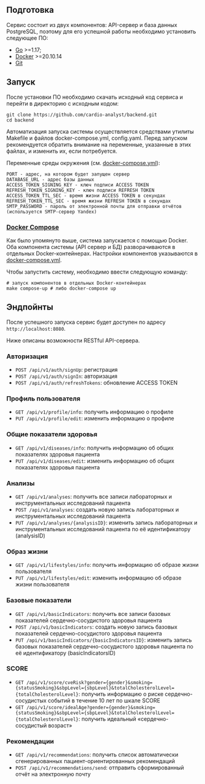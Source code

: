 ## Подготовка

Сервис состоит из двух компонентов: API-сервер и база данных PostgreSQL, поэтому для его успешной работы необходимо
установить следующее ПО:

- [Go](https://golang.org/doc/install) >=1.17;
- [Docker](https://www.docker.com/get-started) >=20.10.14
- [Git](https://git-scm.com/)

## Запуск

После установки ПО необходимо скачать исходный код сервиса и перейти в директорию с исходным кодом:

```shell
git clone https://github.com/cardio-analyst/backend.git
cd backend
```

Автоматизация запуска системы осуществляется средствами утилиты Makefile и файлов docker-compose.yml, config.yaml. Перед запуском рекомендуется обратить внимание на переменные, указанные в этих файлах, и изменить их, если потребуется.

Переменные среды окружения (см. [docker-compose.yml](https://github.com/cardio-analyst/backend/blob/main/docker-compose.yml)):

```
PORT - адрес, на котором будет запущен сервер
DATABASE_URL - адрес базы данных
ACCESS_TOKEN_SIGNING_KEY - ключ подписи ACCESS TOKEN
REFRESH_TOKEN_SIGNING_KEY - ключ подписи REFRESH TOKEN
ACCESS_TOKEN_TTL_SEC - время жизни ACCESS TOKEN в секундах
REFRESH_TOKEN_TTL_SEC - время жизни REFRESH TOKEN в секундах
SMTP_PASSWORD - пароль от электронной почты для отправки отчётов (используется SMTP-сервер Yandex)
```

### [Docker Compose](https://docs.docker.com/compose/gettingstarted/)

Как было упомянуто выше, система запускается с помощью Docker. Оба компонента системы (API сервер и БД) разворачиваются
в отдельных Docker-контейнерах. Настройки компонентов указываются в
[docker-compose.yml](https://github.com/cardio-analyst/backend/blob/main/docker-compose.yml).

Чтобы запустить систему, необходимо ввести следующую команду:

```shell
# запуск компонентов в отдельных Docker-контейнерах
make compose-up # либо docker-compose up
```

## Эндпойнты

После успешного запуска сервис будет доступен по адресу `http://localhost:8080`.

Ниже описаны возможности RESTful API-сервера.

### Авторизация

* `POST /api/v1/auth/signUp`: регистрация
* `POST /api/v1/auth/signIn`: авторизация
* `POST /api/v1/auth/refreshTokens`: обновление ACCESS TOKEN

### Профиль пользователя

* `GET /api/v1/profile/info`: получить информацию о профиле
* `PUT /api/v1/profile/edit`: изменить информацию о профиле

### Общие показатели здоровья

* `GET /api/v1/diseases/info`: получить информацию об общих показателях здоровья пациента
* `PUT /api/v1/diseases/edit`: изменить информацию об общих показателях здоровья пациента

### Анализы

* `GET /api/v1/analyses`: получить все записи лабораторных и инструментальных исследований пациента
* `POST /api/v1/analyses`: создать новую запись лабораторных и инструментальных исследований пациента
* `PUT /api/v1/analyses/{analysisID}`: изменить запись лабораторных и инструментальных исследований пациента по её идентификатору (analysisID)

### Образ жизни

* `GET /api/v1/lifestyles/info`: получить информацию об образе жизни пользователя
* `PUT /api/v1/lifestyles/edit`: изменить информацию об образе жизни пользователя

### Базовые показатели

* `GET /api/v1/basicIndicators`: получить все записи базовых показателей сердечно-сосудистого здоровья пациента
* `POST /api/v1/basicIndicators`: создать новую запись базовых показателей сердечно-сосудистого здоровья пациента
* `PUT /api/v1/basicIndicators/{basicIndicatorsID}`: изменить запись базовых показателей сердечно-сосудистого здоровья пациента по её идентификатору (basicIndicatorsID)

### SCORE

* `GET /api/v1/score/cveRisk?gender={gender}&smoking={statusSmoking}&sbpLevel={sbpLevel}&totalCholesterolLevel={totalCholesterolLevel}`: получить информацию о риске сердечно-сосудистых событий в течение 10 лет по шкале SCORE
* `GET /api/v1/score/idealAge?gender={gender}&smoking={statusSmoking}&sbpLevel={sbpLevel}&totalCholesterolLevel={totalCholesterolLevel}`: получить идеальный «сердечно-сосудистый возраст»

### Рекомендации

* `GET /api/v1/recommendations`: получить список автоматически сгенерированных пациент-ориентированных рекомендаций
* `POST /api/v1/recommendations/send`: отправить сформированный отчёт на электронную почту
